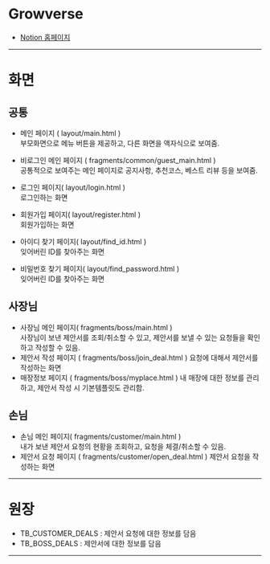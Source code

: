 # Growverse
 - [Notion 홈페이지](https://www.notion.so/ishtar3612/1b719e2014c6808384a4ff5e786c40fd)
---
# 화면
## 공통
- 메인 페이지 ( layout/main.html )  
  부모화면으로 메뉴 버튼을 제공하고, 다른 화면을 액자식으로 보여줌.

- 비로그인 메인 페이지 ( fragments/common/guest_main.html )  
  공통적으로 보여주는 메인 페이지로 공지사항, 추천코스, 베스트 리뷰 등을 보여줌.

- 로그인 페이지( layout/login.html )  
  로그인하는 화면

- 회원가입 페이지( layout/register.html )  
  회원가입하는 화면

- 아이디 찾기 페이지( layout/find_id.html )  
  잊어버린 ID를 찾아주는 화면

- 비밀번호 찾기 페이지( layout/find_password.html )  
  잊어버린 ID를 찾아주는 화면

## 사장님
- 사장님 메인 페이지( fragments/boss/main.html )  
  사장님이 보낸 제안서를 조회/취소할 수 있고, 제안서를 보낼 수 있는 요청들을 확인하고 작성할 수 있음.
- 제안서 작성 페이지 ( fragments/boss/join_deal.html )
  요청에 대해서 제안서를 작성하는 화면 
- 매장정보 페이지 ( fragments/boss/myplace.html )
  내 매장에 대한 정보를 관리하고, 제안서 작성 시 기본템플릿도 관리함.

## 손님
- 손님 메인 페이지( fragments/customer/main.html )  
  내가 보낸 제안서 요청의 현황을 조회하고, 요청을 체결/취소할 수 있음.
- 제안서 요청 페이지 ( fragments/customer/open_deal.html )
  제안서 요청을 작성하는 화면 
---
# 원장
- TB_CUSTOMER_DEALS : 제안서 요청에 대한 정보를 담음
- TB_BOSS_DEALS : 제안서에 대한 정보를 담음
---